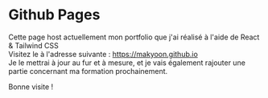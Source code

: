 # Github Pages  
  
Cette page host actuellement mon portfolio que j'ai réalisé à l'aide de React & Tailwind CSS  
Visitez le à l'adresse suivante : https://makyoon.github.io  
Je le mettrai à jour au fur et à mesure, et je vais également rajouter une partie concernant ma formation prochainement.  
  
Bonne visite ! 